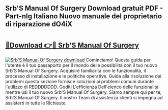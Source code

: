 ## Srb'S Manual Of Surgery Download gratuit PDF - Part-nIg Italiano Nuovo manuale del proprietario di riparazione dO4iX

# <h2><a href="http://df9gy1r.blite.top/?on=Srb%27S+Manual+Of+Surgery">🔗Download 👉🔴 Srb'S Manual Of Surgery</a></h2>

[![Srb'S Manual Of Surgery download](https://i.imgur.com/lujVjoI.png)](http://df9gy1r.blite.top/?on=Srb%27S+Manual+Of+Surgery)
Cominciamo! Questa guida per l'utente è il tuo passaporto per il mondo delle possibilità con il tuo nuovo Srb'S Manual Of Surgery. Acquisire familiarità con le funzionalità, il processo di installazione e le politiche operative. Guida alla risoluzione dei problemi questa sezione fornisce soluzioni ai problemi comuni durante l'utilizzo di REDDDDDDD. Goditi L'efficienza Dell'elenco delle funzionalità mentre usi il tuo nuovo Srb'S Manual Of Surgery. Siamo sempre qui per te, Srb'S Manual Of Surgery. Il nostro Team di assistenza clienti si impegna ad assisterti in tutte le Richieste.
